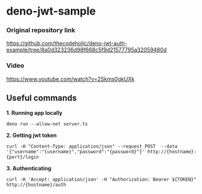 # deno-jwt-sample

### Original repository link
https://github.com/thecodeholic/deno-jwt-auth-example/tree/8a0d323236d98f668c5f9d21577795a32059480d

### Video
https://www.youtube.com/watch?v=2Skms0gkUXk


## Useful commands

**1. Running app locally**
```  
deno run --allow-net server.ts
```

**2. Getting jwt token**
```
curl -H "Content-Type: application/json" --request POST  --data '{"username":"{username}","password":"{password}"}' http://{hostname}:{port}/login
```

**3. Authenticating**
```
curl -H 'Accept: application/json' -H "Authorization: Bearer ${TOKEN}" http://{hostname}/auth
```